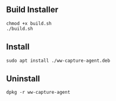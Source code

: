 ## Build Installer
```
chmod +x build.sh
./build.sh
```

## Install
```
sudo apt install ./ww-capture-agent.deb
```

## Uninstall
```
dpkg -r ww-capture-agent
```